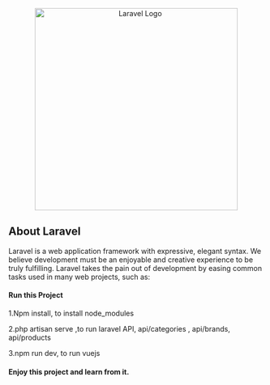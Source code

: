 <p align="center"><a href="https://laravel.com" target="_blank"><img src="https://raw.githubusercontent.com/laravel/art/master/logo-lockup/5%20SVG/2%20CMYK/1%20Full%20Color/laravel-logolockup-cmyk-red.svg" width="400" alt="Laravel Logo"></a></p>

## About Laravel

Laravel is a web application framework with expressive, elegant syntax. We believe development must be an enjoyable and creative experience to be truly fulfilling. Laravel takes the pain out of development by easing common tasks used in many web projects, such as:


<h4>Run this Project</h4>
<p>1.Npm install, to install node_modules<p>
<p>2.php artisan serve ,to run laravel API, api/categories , api/brands, api/products<p>
<p>3.npm run dev, to run vuejs<p>
<h4>Enjoy this project and learn from it.</h4>